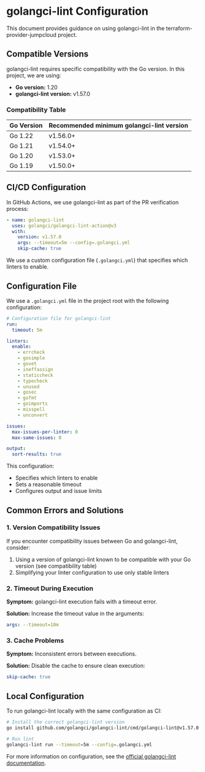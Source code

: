 # golangci-lint Configuration

This document provides guidance on using golangci-lint in the terraform-provider-jumpcloud project.

## Compatible Versions

golangci-lint requires specific compatibility with the Go version. In this project, we are using:

- **Go version:** 1.20
- **golangci-lint version:** v1.57.0

### Compatibility Table

| Go Version | Recommended minimum golangci-lint version |
|------------|-----------------------------------------|
| Go 1.22    | v1.56.0+                                |
| Go 1.21    | v1.54.0+                                |
| Go 1.20    | v1.53.0+                                |
| Go 1.19    | v1.50.0+                                |

## CI/CD Configuration

In GitHub Actions, we use golangci-lint as part of the PR verification process:

```yaml
- name: golangci-lint
  uses: golangci/golangci-lint-action@v3
  with:
    version: v1.57.0
    args: --timeout=5m --config=.golangci.yml
    skip-cache: true
```

We use a custom configuration file (`.golangci.yml`) that specifies which linters to enable.

## Configuration File

We use a `.golangci.yml` file in the project root with the following configuration:

```yaml
# Configuration file for golangci-lint
run:
  timeout: 5m

linters:
  enable:
    - errcheck
    - gosimple
    - govet
    - ineffassign
    - staticcheck
    - typecheck
    - unused
    - gosec
    - gofmt
    - goimports
    - misspell
    - unconvert

issues:
  max-issues-per-linter: 0
  max-same-issues: 0

output:
  sort-results: true
```

This configuration:
- Specifies which linters to enable
- Sets a reasonable timeout
- Configures output and issue limits

## Common Errors and Solutions

### 1. Version Compatibility Issues

If you encounter compatibility issues between Go and golangci-lint, consider:

1. Using a version of golangci-lint known to be compatible with your Go version (see compatibility table)
2. Simplifying your linter configuration to use only stable linters

### 2. Timeout During Execution

**Symptom:** golangci-lint execution fails with a timeout error.

**Solution:** Increase the timeout value in the arguments:
```yaml
args: --timeout=10m
```

### 3. Cache Problems

**Symptom:** Inconsistent errors between executions.

**Solution:** Disable the cache to ensure clean execution:
```yaml
skip-cache: true
```

## Local Configuration

To run golangci-lint locally with the same configuration as CI:

```bash
# Install the correct golangci-lint version
go install github.com/golangci/golangci-lint/cmd/golangci-lint@v1.57.0

# Run lint
golangci-lint run --timeout=5m --config=.golangci.yml
```

For more information on configuration, see the [official golangci-lint documentation](https://golangci-lint.run/usage/configuration/). 